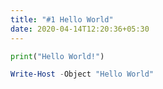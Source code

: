 ```yaml
---
title: "#1 Hello World"
date: 2020-04-14T12:20:36+05:30
---
```



```python
print("Hello World!")
```

```powershell
Write-Host -Object "Hello World"
```
